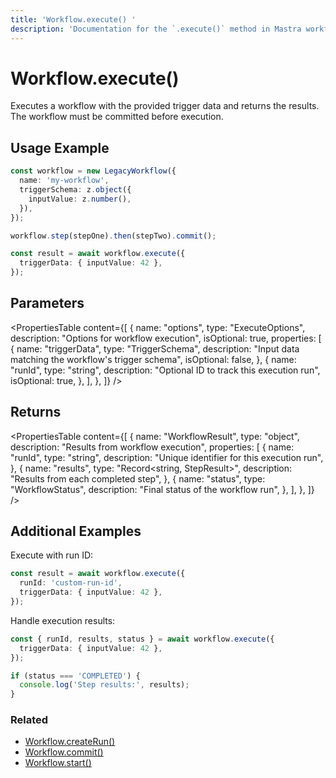 ```yaml
---
title: 'Workflow.execute() '
description: 'Documentation for the `.execute()` method in Mastra workflows, which runs workflow steps and returns results.'
---
```


# Workflow.execute()

Executes a workflow with the provided trigger data and returns the results. The workflow must be committed before execution.

## Usage Example

```typescript
const workflow = new LegacyWorkflow({
  name: 'my-workflow',
  triggerSchema: z.object({
    inputValue: z.number(),
  }),
});

workflow.step(stepOne).then(stepTwo).commit();

const result = await workflow.execute({
  triggerData: { inputValue: 42 },
});
```

## Parameters

<PropertiesTable
content={[
{
name: "options",
type: "ExecuteOptions",
description: "Options for workflow execution",
isOptional: true,
properties: [
{
name: "triggerData",
type: "TriggerSchema",
description: "Input data matching the workflow's trigger schema",
isOptional: false,
},
{
name: "runId",
type: "string",
description: "Optional ID to track this execution run",
isOptional: true,
},
],
},
]}
/>

## Returns

<PropertiesTable
content={[
{
name: "WorkflowResult",
type: "object",
description: "Results from workflow execution",
properties: [
{
name: "runId",
type: "string",
description: "Unique identifier for this execution run",
},
{
name: "results",
type: "Record<string, StepResult>",
description: "Results from each completed step",
},
{
name: "status",
type: "WorkflowStatus",
description: "Final status of the workflow run",
},
],
},
]}
/>

## Additional Examples

Execute with run ID:

```typescript
const result = await workflow.execute({
  runId: 'custom-run-id',
  triggerData: { inputValue: 42 },
});
```

Handle execution results:

```typescript
const { runId, results, status } = await workflow.execute({
  triggerData: { inputValue: 42 },
});

if (status === 'COMPLETED') {
  console.log('Step results:', results);
}
```

### Related

- [Workflow.createRun()](./createRun)
- [Workflow.commit()](./commit)
- [Workflow.start()](./start)
